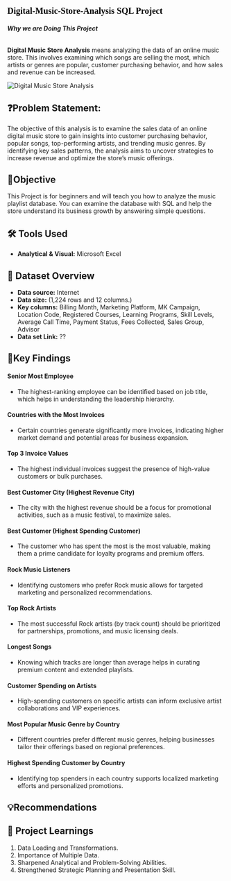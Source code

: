# <p style="font-family: Cambria, serif; font-size: 20px; color: black;"> Digital-Music-Store-Analysis SQL Project</p>

###### **Why we are Doing This Project**

**Digital Music Store Analysis** means analyzing the data of an online music store. This involves examining which songs are selling the most, which artists or genres are popular, customer purchasing behavior, and how sales and revenue can be increased.



![Digital Music Store Analysis](https://github.com/user-attachments/assets/d885cc36-94a1-4d51-b5d1-e746822c373f)



## ❓Problem Statement:
The objective of this analysis is to examine the sales data of an online digital music store to gain insights into customer purchasing behavior, popular songs, top-performing artists, and trending music genres. By identifying key sales patterns, the analysis aims to uncover strategies to increase revenue and optimize the store’s music offerings.





## 🎯Objective
This Project is for beginners and will teach you how to analyze the music playlist database. You can examine the database with SQL and help the store understand its business growth by answering simple questions.





## 🛠️ Tools Used

- **Analytical & Visual:** Microsoft Excel



## 📅 Dataset Overview

- **Data source:** Internet
- **Data size:** (1,224 rows and 12 columns.)
- **Key columns:** Billing Month, Marketing Platform, MK Campaign, Location Code, Registered Courses, Learning Programs, Skill Levels, Average Call Time, Payment Status, Fees Collected, Sales Group, Advisor
- **Data set Link:** ??



## 🔎Key Findings

#### **Senior Most Employee**

 - The highest-ranking employee can be identified based on job title, which helps in understanding the leadership hierarchy.


#### **Countries with the Most Invoices**

 - Certain countries generate significantly more invoices, indicating higher market demand and potential areas for business expansion.


#### **Top 3 Invoice Values**

 - The highest individual invoices suggest the presence of high-value customers or bulk purchases.


#### **Best Customer City (Highest Revenue City)**

 - The city with the highest revenue should be a focus for promotional activities, such as a music festival, to maximize sales.


#### **Best Customer (Highest Spending Customer)**

 - The customer who has spent the most is the most valuable, making them a prime candidate for loyalty programs and premium offers.


#### **Rock Music Listeners**

 - Identifying customers who prefer Rock music allows for targeted marketing and personalized recommendations.


#### **Top Rock Artists**

 - The most successful Rock artists (by track count) should be prioritized for partnerships, promotions, and music licensing deals.


#### **Longest Songs**

 - Knowing which tracks are longer than average helps in curating premium content and extended playlists.


#### **Customer Spending on Artists**

 - High-spending customers on specific artists can inform exclusive artist collaborations and VIP experiences.


#### **Most Popular Music Genre by Country**

 - Different countries prefer different music genres, helping businesses tailor their offerings based on regional preferences.


#### **Highest Spending Customer by Country**

 - Identifying top spenders in each country supports localized marketing efforts and personalized promotions.



## 💡Recommendations








## 🧠 Project Learnings
1. Data Loading and Transformations.
5. Importance of  Multiple Data.
7. Sharpened Analytical and Problem-Solving Abilities.
8. Strengthened Strategic Planning and Presentation Skill.




























